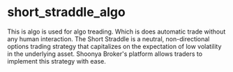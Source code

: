 # short_straddle_algo
This is algo is used for algo treading. Which is does automatic trade without any human interaction. The Short Straddle is a neutral, non-directional options trading strategy that capitalizes on the expectation of low volatility in the underlying asset. Shoonya Broker's platform allows traders to implement this strategy with ease.
